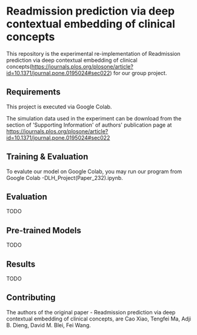 
# Readmission prediction via deep contextual embedding of clinical concepts

This repository is the experimental re-implementation of Readmission prediction via deep contextual embedding of clinical concepts(https://journals.plos.org/plosone/article?id=10.1371/journal.pone.0195024#sec022) for our group project. 

## Requirements

This project is executed via Google Colab.

The simulation data used in the experiment can be download from the section of 'Supporting Information' of authors' publication page at https://journals.plos.org/plosone/article?id=10.1371/journal.pone.0195024#sec022


## Training & Evaluation

To evalute our model on Google Colab, you may run our program from Google Colab -DLH_Project(Paper_232).ipynb. 

## Evaluation

TODO

## Pre-trained Models

TODO

## Results

TODO

## Contributing

The authors of the original paper - Readmission prediction via deep contextual embedding of clinical concepts, are Cao Xiao, Tengfei Ma, Adji B. Dieng, David M. Blei, Fei Wang.
